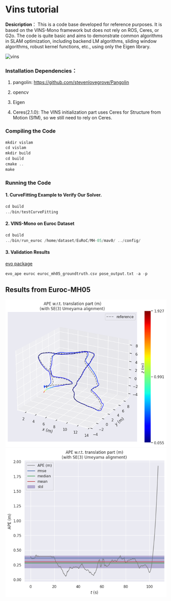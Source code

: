 # Vins tutorial

**Desicription**：
This is a code base developed for reference purposes. It is based on the VINS-Mono framework but does not rely on ROS, Ceres, or G2o. The code is quite basic and aims to demonstrate common algorithms in SLAM optimization, including backend LM algorithms, sliding window algorithms, robust kernel functions, etc., using only the Eigen library.

![vins](doc/vio.gif)

### Installation Dependencies：

1. pangolin: <https://github.com/stevenlovegrove/Pangolin>

2. opencv

3. Eigen

4. Ceres(2.1.0): The VINS initialization part uses Ceres for Structure from Motion (SfM), so we still need to rely on Ceres.

### Compiling the Code

```c++
mkdir vislam
cd vislam
mkdir build 
cd build
cmake ..
make
```

### Running the Code
#### 1. CurveFitting Example to Verify Our Solver.
```c++
cd build
../bin/testCurveFitting 
```

#### 2. VINS-Mono on Euroc Dataset
```c++
cd build
../bin/run_euroc /home/dataset/EuRoC/MH-05/mav0/ ../config/
```

#### 3. Validation Results
[evo package](https://github.com/MichaelGrupp/evo)
```c++
evo_ape euroc euroc_mh05_groundtruth.csv pose_output.txt -a -p
```

## Results from Euroc-MH05

![evo_map](doc/vio_ape_map.png)
![evo_raw](doc/vio_ape_raw.png)


